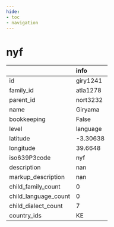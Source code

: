 ```yaml
---
hide:
- toc
- navigation
---
```

# nyf
|                      | info     |
|:---------------------|:---------|
| id                   | giry1241 |
| family_id            | atla1278 |
| parent_id            | nort3232 |
| name                 | Giryama  |
| bookkeeping          | False    |
| level                | language |
| latitude             | -3.30638 |
| longitude            | 39.6648  |
| iso639P3code         | nyf      |
| description          | nan      |
| markup_description   | nan      |
| child_family_count   | 0        |
| child_language_count | 0        |
| child_dialect_count  | 7        |
| country_ids          | KE       |